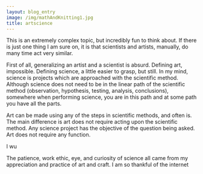 ```yaml
---
layout: blog_entry
image: /img/mathAndKnitting1.jpg
title: artscience
---
```


This is an extremely complex topic, but incredibly fun to think about. If there is just one thing I am sure on, it is that scientists and artists, manually, do many time act very similar.  

First of all, generalizing an artist and a scientist is absurd. Defining art, impossible. Defining science, a little easier to grasp, but still.  In my mind, science is projects which are approached with the scientific method.  Although science does not need to be in the linear path of the scientific method (observation, hypothesis, testing, analysis, conclusions), somewhere when performing science, you are in this path and at some path you have all the parts. 

Art can be made using any of the steps in scientific methods, and often is.  The main difference is art does not require acting upon the scientific method.  Any science project has the objective of the question being asked.  Art does not require any function. 

I wu

The patience, work ethic, eye, and curiosity of science all came from my appreciation and practice of art and craft. I am so thankful of the internet 